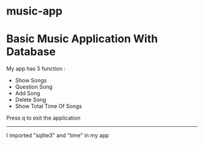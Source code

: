 # music-app
<h1>Basic Music Application With Database</h1>
<p>My app has 5 function :
<ul>
<li>Show Songs</li>
<li>Question Song</li>
<li>Add Song</li>
<li>Delete Song</li>
<li>Show Total Time Of Songs</li>
</ul>
</p>
<p>Press q to exit the application</p>
<hr>
<p>I imported "sqlite3" and "time" in my app</p>
